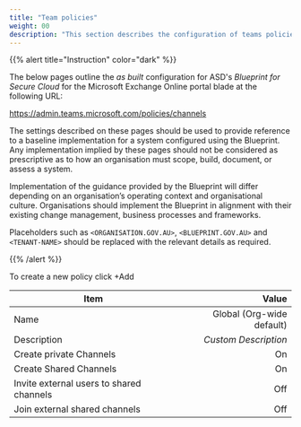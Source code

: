 ```yaml
---
title: "Team policies"
weight: 00
description: "This section describes the configuration of teams policies within Microsoft Teams associated with systems built according to guidance in ASD's Blueprint for Secure Cloud."
---
```


{{% alert title="Instruction" color="dark" %}}
 
The below pages outline the *as built* configuration for ASD's *Blueprint for Secure Cloud* for the Microsoft Exchange Online portal blade at the following URL: 
 
https://admin.teams.microsoft.com/policies/channels

The settings described on these pages should be used to provide reference to a baseline implementation for a system configured using the Blueprint. Any implementation implied by these pages should not be considered as prescriptive as to how an organisation must scope, build, document, or assess a system.

Implementation of the guidance provided by the Blueprint will differ depending on an organisation’s operating context and organisational culture. Organisations should implement the Blueprint in alignment with their existing change management, business processes and frameworks.

Placeholders such as `<ORGANISATION.GOV.AU>`, `<BLUEPRINT.GOV.AU>` and `<TENANT-NAME>` should be replaced with the relevant details as required.
 
{{% /alert %}}

To create a new policy click +Add 

| Item                                     |                     Value |
| ---------------------------------------- | ------------------------: |
| Name                                     | Global (Org-wide default) |
| Description                              |      *Custom Description* |
| Create private Channels                  |                        On |
| Create Shared Channels                   |                        On |
| Invite external users to shared channels |                       Off |
| Join external shared channels            |                       Off |

